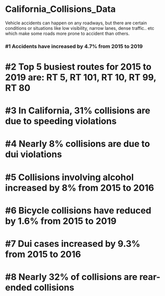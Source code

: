 # California_Collisions_Data

Vehicle accidents can happen on any roadways, but there are certain conditions or situations like low visibility, 
narrow lanes, dense traffic.. etc which make some roads more prone to accident than others. 



### #1 Accidents have increased by 4.7% from 2015 to 2019

# #2 Top 5 busiest routes for 2015 to 2019 are: RT 5, RT 101, RT 10, RT 99, RT 80

# #3 In California, 31% collisions are due to speeding violations

# #4 Nearly 8% collisions are due to dui violations

# #5 Collisions involving alcohol increased by 8% from 2015 to 2016

# #6 Bicycle collisions have reduced by 1.6% from 2015 to 2019

# #7 Dui cases increased by 9.3% from 2015 to 2016

# #8 Nearly 32% of collisions are rear-ended collisions
